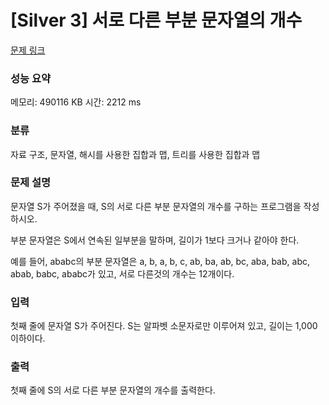 
# [Silver 3] 서로 다른 부분 문자열의 개수

[문제 링크](https://www.acmicpc.net/problem/7785)
### 성능 요약

<p>메모리: 490116 KB 시간: 2212 ms</p>

### 분류

자료 구조,
문자열,
해시를 사용한 집합과 맵,
트리를 사용한 집합과 맵

### 문제 설명
문자열 S가 주어졌을 때, S의 서로 다른 부분 문자열의 개수를 구하는 프로그램을 작성하시오.

부분 문자열은 S에서 연속된 일부분을 말하며, 길이가 1보다 크거나 같아야 한다.

예를 들어, ababc의 부분 문자열은 a, b, a, b, c, ab, ba, ab, bc, aba, bab, abc, abab, babc, ababc가 있고, 서로 다른것의 개수는 12개이다.
### 입력

첫째 줄에 문자열 S가 주어진다. S는 알파벳 소문자로만 이루어져 있고, 길이는 1,000 이하이다.

### 출력

첫째 줄에 S의 서로 다른 부분 문자열의 개수를 출력한다.

